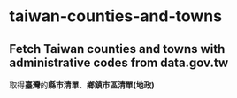 # taiwan-counties-and-towns
Fetch Taiwan counties and towns with administrative codes from data.gov.tw
---
取得**臺灣**的**縣市清單**、**鄉鎮市區清單(地政)**